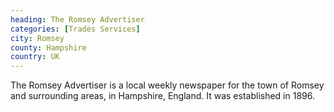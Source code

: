 ```yaml
---
heading: The Romsey Advertiser
categories: [Trades Services]
city: Romsey
county: Hampshire
country: UK
---
```

The Romsey Advertiser is a local weekly newspaper for the town of Romsey and surrounding areas, in Hampshire, England. It was established in 1896.

